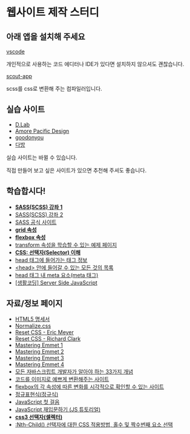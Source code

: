 # 웹사이트 제작 스터디

## 아래 앱을 설치해 주세요

[vscode](https://code.visualstudio.com)

개인적으로 사용하는 코드 에디터나 IDE가 있다면 설치하지 않으셔도 괜찮습니다.

[scout-app](https://scout-app.io)

scss를 css로 변환해 주는 컴파일러입니다.


## 실습 사이트

- [D.Lab](http://www.intermajor.com/d.lab/)
- [Amore Pacific Design](https://design.amorepacific.com)
- [goodonyou](https://goodonyou.eco)
- [다방](https://www.dabangapp.com)

실습 사이트는 바뀔 수 있습니다.

직접 만들어 보고 싶은 사이트가 있으면 추천해 주셔도 좋습니다.


## 학습합시다!

- **[SASS(SCSS) 강좌 1](https://heropy.blog/2018/01/31/sass/)**
- [SASS(SCSS) 강좌 2](https://velopert.com/1712)
- [SASS 공식 사이트](https://sass-guidelin.es/ko/)
- **[grid 속성](http://cssgridgarden.com/#ko)**
- **[flexbox 속성](http://flexboxfroggy.com/#ko)**
- [transform 속성을 학습할 수 있는 예제 페이지](https://codepen.io/rgy0409/pen/rQOrVe)
- **[CSS: 선택자(Selector) 이해](http://www.nextree.co.kr/p8468/)**
- [head 태그에 들어가는 태그 정보](https://github.com/joshbuchea/HEAD)
- [\<head\> 안에 들어갈 수 있는 모든 것의 목록](https://github.com/Lutece/HEAD/blob/master/README.md)
- [head 태그 내 meta 요소(meta 태그)](http://webberstudy.com/html-css/html-3/meta-elements/)
- [\[생활코딩\] Server Side JavaScript](https://opentutorials.org/module/2026/11850)


## 자료/정보 페이지

- [HTML5 명세서](https://html.spec.whatwg.org/multipage/)
- [Normalize.css](https://necolas.github.io/normalize.css/)
- [Reset CSS - Eric Meyer](https://meyerweb.com/eric/tools/css/reset/)
- [Reset CSS - Richard Clark](http://html5doctor.com/html-5-reset-stylesheet/)
- [Mastering Emmet 1](https://www.sitepoint.com/faster-workflow-mastering-emmet-part-1/)
- [Mastering Emmet 2](https://www.sitepoint.com/faster-workflow-mastering-emmet-part-2/)
- [Mastering Emmet 3](https://www.sitepoint.com/faster-workflow-mastering-emmet-part-3/)
- [Mastering Emmet 4](https://www.sitepoint.com/faster-workflow-mastering-emmet-part-4/)
- [모든 자바스크립트 개발자가 알아야 하는 33가지 개념](https://github.com/yjs03057/33-js-concepts)
- [코드를 이미지로 예쁘게 변환해주는 사이트](https://carbon.now.sh/)
- [flexbox의 각 속성에 따른 변화를 시각적으로 확인할 수 있는 사이트](https://flexbox.help/)
- [정규표현식(정규식)](https://opentutorials.org/course/743/6580)
- [JavaScript 첫 걸음](https://developer.mozilla.org/ko/docs/Learn/JavaScript/First_steps)
- [JavaScript 재입문하기 (JS ​튜토리얼)](https://developer.mozilla.org/ko/docs/A_re-introduction_to_JavaScript)
- **[css3 선택자(셀렉터)](https://techhtml.github.io/selectors/)**
- [:Nth-Child() 선택자에 대한 CSS 적용방법, 홀수 및 짝수번째 요소 선택](https://webisfree.com/2015-10-10/[css]-nth-child()-선택자에-대한-css-적용방법-홀수-및-짝수번째-요소-선택)